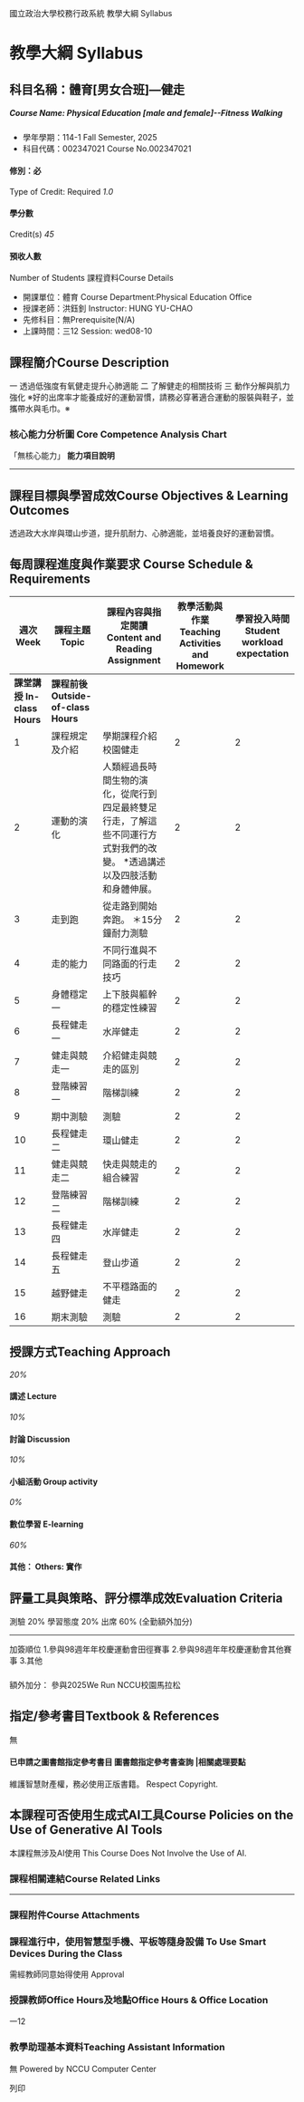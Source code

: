 國立政治大學校務行政系統 教學大綱 Syllabus
# 教學大綱 Syllabus
##  科目名稱：體育[男女合班]—健走
#####  Course Name: Physical Education [male and female]--Fitness Walking
  * 學年學期：114-1 Fall Semester, 2025 
  * 科目代碼：002347021 Course No.002347021


#### 修別：必
Type of Credit: Required 
_1.0_
#### 學分數
Credit(s)
_45_
#### 預收人數
Number of Students
課程資料Course Details
  * 開課單位：體育 Course Department:Physical Education Office 
  * 授課老師：洪鈺釗 Instructor: HUNG YU-CHAO 
  * 先修科目：無Prerequisite(N/A)
  * 上課時間：三12 Session: wed08-10


##  課程簡介Course Description
一 透過低強度有氧健走提升心肺適能
二 了解健走的相關技術
三 動作分解與肌力強化
※好的出席率才能養成好的運動習慣，請務必穿著適合運動的服裝與鞋子，並攜帶水與毛巾。※
###  核心能力分析圖 Core Competence Analysis Chart
「無核心能力」 
**能力項目說明**
* * *
##  課程目標與學習成效Course Objectives & Learning Outcomes 
透過政大水岸與環山步道，提升肌耐力、心肺適能，並培養良好的運動習慣。
##  每周課程進度與作業要求 Course Schedule & Requirements
**週次** **Week** |  **課程主題** **Topic** |  **課程內容與指定閱讀** **Content and Reading Assignment** |  **教學活動與作業** **Teaching Activities and Homework** |  **學習投入時間** **Student workload expectation**  
---|---|---|---|---  
**課堂講授** **In-class Hours** |  **課程前後** **Outside-of-class Hours**  
1 |  課程規定及介紹 |  學期課程介紹 校園健走 |  2 |  2  
2 |  運動的演化 |  人類經過長時間生物的演化，從爬行到四足最終雙足行走，了解這些不同運行方式對我們的改變。 *透過講述以及四肢活動和身體伸展。 |  2 |  2  
3 |  走到跑 |  從走路到開始奔跑。 ＊15分鐘耐力測驗 |  2 |  2  
4 |  走的能力 | 不同行進與不同路面的行走技巧 |  2 |  2  
5 |  身體穩定一 |  上下肢與軀幹的穩定性練習 |  2 |  2  
6 |  長程健走一 | 水岸健走 |  2 |  2  
7 |  健走與競走一 |  介紹健走與競走的區別 |  2 |  2  
8 |  登階練習一 |  階梯訓練 |  2 |  2  
9 |  期中測驗 |  測驗 |  2 |  2  
10 |  長程健走二 | 環山健走 |  2 |  2  
11 |  健走與競走二 |  快走與競走的組合練習 |  2 |  2  
12 |  登階練習二 |  階梯訓練 |  2 |  2  
13 |  長程健走四 |  水岸健走 |  2 |  2  
14 |  長程健走五 |  登山步道 |  2 |  2  
15 |  越野健走 | 不平穩路面的健走 |  2 |  2  
16 |  期末測驗 | 測驗 |  2 |  2  
##  授課方式Teaching Approach
_20%_
####  講述 Lecture
_10%_
####  討論 Discussion
_10%_
####  小組活動 Group activity
_0%_
####  數位學習 E-learning
_60%_
####  其他： Others: 實作 
##  評量工具與策略、評分標準成效Evaluation Criteria
測驗 20%
學習態度 20%
出席 60% (全勤額外加分)
****
加簽順位
1.參與98週年年校慶運動會田徑賽事
2.參與98週年年校慶運動會其他賽事
3.其他
###
額外加分：
參與2025We Run NCCU校園馬拉松  

##  指定/參考書目Textbook & References
無
####  已申請之圖書館指定參考書目  圖書館指定參考書查詢 |相關處理要點
維護智慧財產權，務必使用正版書籍。 Respect Copyright.
##  本課程可否使用生成式AI工具Course Policies on the Use of Generative AI Tools
本課程無涉及AI使用 This Course Does Not Involve the Use of AI.
###  課程相關連結Course Related Links
* * *
###  課程附件Course Attachments
###  課程進行中，使用智慧型手機、平板等隨身設備 To Use Smart Devices During the Class
需經教師同意始得使用  Approval
###  授課教師Office Hours及地點Office Hours & Office Location
一12
###  教學助理基本資料Teaching Assistant Information
無
Powered by NCCU Computer Center
  
列印

